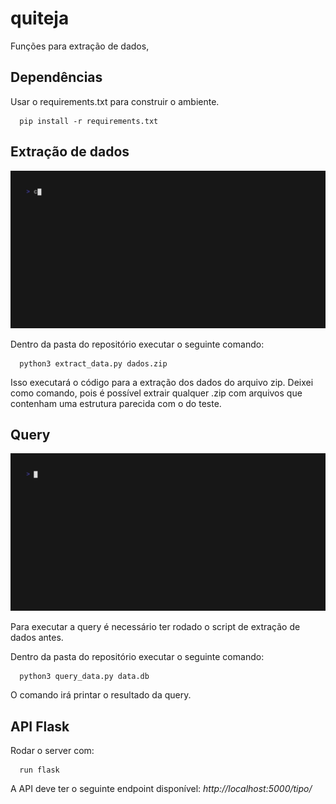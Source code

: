 # quiteja

Funções para extração de dados, 

## Dependências

Usar o requirements.txt para construir o ambiente.

```
  pip install -r requirements.txt
```

## Extração de dados

![Extração gif](./readme_images/extract_data.gif)

Dentro da pasta do repositório executar o seguinte comando:

```
  python3 extract_data.py dados.zip
```

Isso executará o código para a extração dos dados do arquivo zip. Deixei como comando, pois é possível extrair qualquer .zip com arquivos que contenham uma estrutura parecida com o do teste.

## Query

![Query gif](./readme_images/query.gif)

Para executar a query é necessário ter rodado o script de extração de dados antes.

Dentro da pasta do repositório executar o seguinte comando:

```
  python3 query_data.py data.db
```

O comando irá printar o resultado da query.

## API Flask

Rodar o server com:

```
  run flask
```

A API deve ter o seguinte endpoint disponível:  *http://localhost:5000/tipo/<int>*
